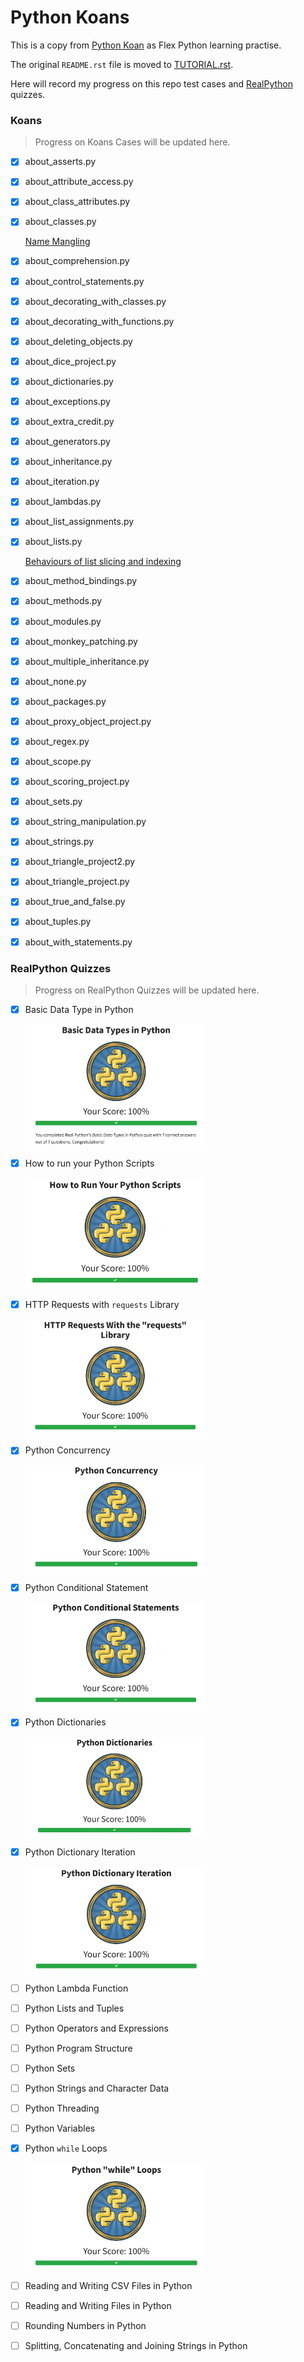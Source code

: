 # Python Koans

This is a copy from [Python Koan](https://github.com/gregmalcolm/python_koans) as Flex Python learning practise.

The original `README.rst` file is moved to [TUTORIAL.rst](./TUTORIAL.rst).

Here will record my progress on this repo test cases and [RealPython](https://realpython.com/quizzes/) quizzes.

### Koans
> Progress on Koans Cases will be updated here.
- [x] about_asserts.py
- [x] about_attribute_access.py
- [x] about_class_attributes.py
- [x] about_classes.py
  
  [Name Mangling](./koans/about_classes.py#L34)
  
- [x] about_comprehension.py
- [x] about_control_statements.py
- [x] about_decorating_with_classes.py
- [x] about_decorating_with_functions.py
- [x] about_deleting_objects.py
- [x] about_dice_project.py
- [x] about_dictionaries.py
- [x] about_exceptions.py
- [x] about_extra_credit.py
- [x] about_generators.py
- [x] about_inheritance.py
- [x] about_iteration.py
- [x] about_lambdas.py
- [x] about_list_assignments.py
- [x] about_lists.py
  
  [Behaviours of list slicing and indexing](./koans/about_lists.py#54)
  
- [x] about_method_bindings.py
- [x] about_methods.py
- [x] about_modules.py
- [x] about_monkey_patching.py
- [x] about_multiple_inheritance.py
- [x] about_none.py
- [x] about_packages.py
- [x] about_proxy_object_project.py
- [x] about_regex.py
- [x] about_scope.py
- [x] about_scoring_project.py
- [x] about_sets.py
- [x] about_string_manipulation.py
- [x] about_strings.py
- [x] about_triangle_project2.py
- [x] about_triangle_project.py
- [x] about_true_and_false.py
- [x] about_tuples.py
- [x] about_with_statements.py

### RealPython Quizzes
> Progress on RealPython Quizzes will be updated here.
- [x] Basic Data Type in Python
    
  <img src="pics/basic_data_type.png" width="60%" />
  
- [x] How to run your Python Scripts
    
  <img src="pics/run_scripts.png" width="60%" />
  
- [x] HTTP Requests with `requests` Library
      
  <img src="pics/requests.png" width="60%" />
  
- [x] Python Concurrency
      
  <img src="pics/python_concurrency.png" width="60%" />
  
- [x] Python Conditional Statement
      
  <img src="pics/conditional_statements.png" width="60%" />
  
- [x] Python Dictionaries
      
  <img src="pics/python_dict.png" width="60%" />
  
- [x] Python Dictionary Iteration
      
  <img src="pics/python_dict_iteration.png" width="60%" />
  
- [ ] Python Lambda Function
- [ ] Python Lists and Tuples
- [ ] Python Operators and Expressions
- [ ] Python Program Structure
- [ ] Python Sets
- [ ] Python Strings and Character Data
- [ ] Python Threading
- [ ] Python Variables
- [x] Python `while` Loops
  
  <img src="pics/python_while.png" width="60%" />
  
- [ ] Reading and Writing CSV Files in Python
- [ ] Reading and Writing Files in Python
- [ ] Rounding Numbers in Python
- [ ] Splitting, Concatenating and Joining Strings in Python